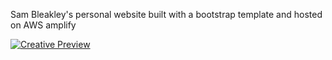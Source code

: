 Sam Bleakley's personal website built with a bootstrap template and hosted on AWS amplify

[![Creative Preview](https://assets.startbootstrap.com/img/screenshots/themes/creative.png)](https://startbootstrap.github.io/startbootstrap-creative/)



